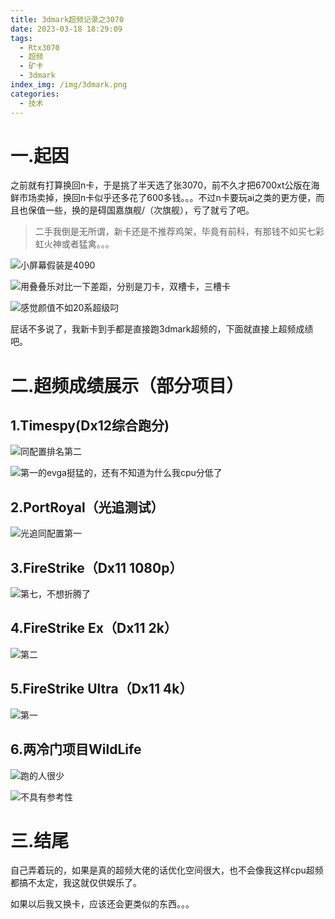 ```yaml
---
title: 3dmark超频记录之3070
date: 2023-03-18 18:29:09
tags:
  - Rtx3070
  - 超频
  - 矿卡
  - 3dmark
index_img: /img/3dmark.png
categories:
  - 技术
---
```


# 一.起因

之前就有打算换回n卡，于是挑了半天选了张3070，前不久才把6700xt公版在海鲜市场卖掉，换回n卡似乎还多花了600多钱。。。不过n卡要玩ai之类的更方便，而且也保值一些，换的是碍国嘉旗舰/（次旗舰），亏了就亏了吧。

> 二手我倒是无所谓，新卡还是不推荐鸡架，毕竟有前科，有那钱不如买七彩虹火神或者猛禽。。。

![小屏幕假装是4090](3dmark超频记录之3070/image-20230318183808659.png)

![用叠叠乐对比一下差距，分别是刀卡，双槽卡，三槽卡](3dmark超频记录之3070/image-20230318183847979.png)

![感觉颜值不如20系超级叼](3dmark超频记录之3070/image-20230318184214597.png)

屁话不多说了，我新卡到手都是直接跑3dmark超频的，下面就直接上超频成绩吧。

# 二.超频成绩展示（部分项目）

## 1.Timespy(Dx12综合跑分)

![同配置排名第二](3dmark超频记录之3070/image-20230318184520008.png)

![第一的evga挺猛的，还有不知道为什么我cpu分低了](3dmark超频记录之3070/image-20230318184622669.png)

## 2.PortRoyal（光追测试）

![光追同配置第一](3dmark超频记录之3070/image-20230318184759304.png)

## 3.FireStrike（Dx11 1080p）

![第七，不想折腾了](3dmark超频记录之3070/image-20230318184903623.png)

## 4.FireStrike Ex（Dx11 2k）

![第二](3dmark超频记录之3070/image-20230318184949264.png)

## 5.FireStrike Ultra（Dx11 4k）

![第一](3dmark超频记录之3070/image-20230318185021888.png)

## 6.两冷门项目WildLife

![跑的人很少](3dmark超频记录之3070/image-20230318185225962.png)

![不具有参考性](3dmark超频记录之3070/image-20230318185240138.png)

# 三.结尾

自己弄着玩的，如果是真的超频大佬的话优化空间很大，也不会像我这样cpu超频都搞不太定，我这就仅供娱乐了。

如果以后我又换卡，应该还会更类似的东西。。。